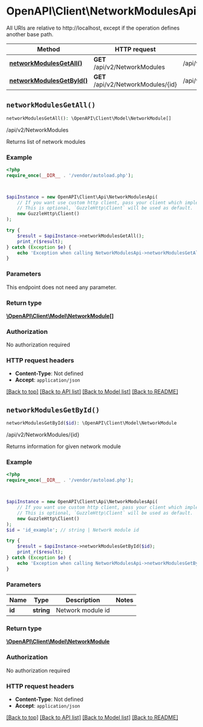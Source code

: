 # OpenAPI\Client\NetworkModulesApi

All URIs are relative to http://localhost, except if the operation defines another base path.

| Method | HTTP request | Description |
| ------------- | ------------- | ------------- |
| [**networkModulesGetAll()**](NetworkModulesApi.md#networkModulesGetAll) | **GET** /api/v2/NetworkModules | /api/v2/NetworkModules |
| [**networkModulesGetById()**](NetworkModulesApi.md#networkModulesGetById) | **GET** /api/v2/NetworkModules/{id} | /api/v2/NetworkModules/{id} |


## `networkModulesGetAll()`

```php
networkModulesGetAll(): \OpenAPI\Client\Model\NetworkModule[]
```

/api/v2/NetworkModules

Returns list of network modules

### Example

```php
<?php
require_once(__DIR__ . '/vendor/autoload.php');



$apiInstance = new OpenAPI\Client\Api\NetworkModulesApi(
    // If you want use custom http client, pass your client which implements `GuzzleHttp\ClientInterface`.
    // This is optional, `GuzzleHttp\Client` will be used as default.
    new GuzzleHttp\Client()
);

try {
    $result = $apiInstance->networkModulesGetAll();
    print_r($result);
} catch (Exception $e) {
    echo 'Exception when calling NetworkModulesApi->networkModulesGetAll: ', $e->getMessage(), PHP_EOL;
}
```

### Parameters

This endpoint does not need any parameter.

### Return type

[**\OpenAPI\Client\Model\NetworkModule[]**](../Model/NetworkModule.md)

### Authorization

No authorization required

### HTTP request headers

- **Content-Type**: Not defined
- **Accept**: `application/json`

[[Back to top]](#) [[Back to API list]](../../README.md#endpoints)
[[Back to Model list]](../../README.md#models)
[[Back to README]](../../README.md)

## `networkModulesGetById()`

```php
networkModulesGetById($id): \OpenAPI\Client\Model\NetworkModule
```

/api/v2/NetworkModules/{id}

Returns information for given network module

### Example

```php
<?php
require_once(__DIR__ . '/vendor/autoload.php');



$apiInstance = new OpenAPI\Client\Api\NetworkModulesApi(
    // If you want use custom http client, pass your client which implements `GuzzleHttp\ClientInterface`.
    // This is optional, `GuzzleHttp\Client` will be used as default.
    new GuzzleHttp\Client()
);
$id = 'id_example'; // string | Network module id

try {
    $result = $apiInstance->networkModulesGetById($id);
    print_r($result);
} catch (Exception $e) {
    echo 'Exception when calling NetworkModulesApi->networkModulesGetById: ', $e->getMessage(), PHP_EOL;
}
```

### Parameters

| Name | Type | Description  | Notes |
| ------------- | ------------- | ------------- | ------------- |
| **id** | **string**| Network module id | |

### Return type

[**\OpenAPI\Client\Model\NetworkModule**](../Model/NetworkModule.md)

### Authorization

No authorization required

### HTTP request headers

- **Content-Type**: Not defined
- **Accept**: `application/json`

[[Back to top]](#) [[Back to API list]](../../README.md#endpoints)
[[Back to Model list]](../../README.md#models)
[[Back to README]](../../README.md)
